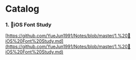 # Catalog

### **1. 🔧iOS Font Study** 
[https://github.com/YueJun1991/Notes/blob/master/1.%20🔧iOS%20Font%20Study.md](https://github.com/YueJun1991/Notes/blob/master/1.%20🔧iOS%20Font%20Study.md)
